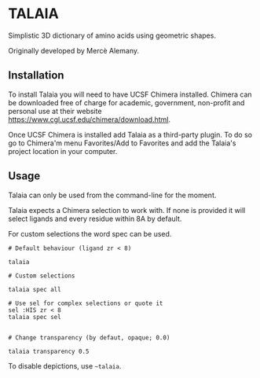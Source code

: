 # TALAIA


Simplistic 3D dictionary of amino acids using geometric shapes.

Originally developed by Mercè Alemany.


Installation
-----

To install Talaia you will need to have UCSF Chimera installed. Chimera can be downloaded free of charge for academic, government, non-profit and personal use at their website https://www.cgl.ucsf.edu/chimera/download.html.

Once UCSF Chimera is installed add Talaia as a third-party plugin. To do so go to Chimera'm menu Favorites/Add to Favorites and add the Talaia's project location in your computer.


Usage
-----

Talaia can only be used from the command-line for the moment.

Talaia expects a Chimera selection to work with. If none is provided it will select ligands and every residue within 8A by default.

For custom selections the word spec can be used.
```
# Default behaviour (ligand zr < 8)

talaia

# Custom selections

talaia spec all

# Use sel for complex selections or quote it
sel :HIS zr < 8
talaia spec sel


# Change transparency (by defaut, opaque; 0.0)

talaia transparency 0.5
```

To disable depictions, use `~talaia`.
